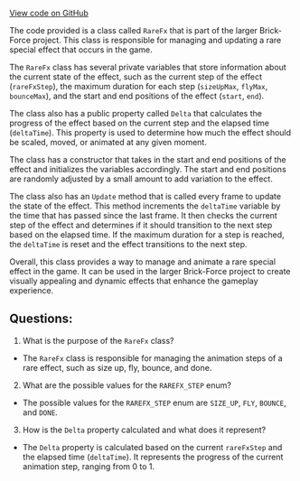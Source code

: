 [View code on GitHub](https://github.com/TieHaxJan/Brick-Force/Assembly-CSharp\RareFx.cs)

The code provided is a class called `RareFx` that is part of the larger Brick-Force project. This class is responsible for managing and updating a rare special effect that occurs in the game. 

The `RareFx` class has several private variables that store information about the current state of the effect, such as the current step of the effect (`rareFxStep`), the maximum duration for each step (`sizeUpMax`, `flyMax`, `bounceMax`), and the start and end positions of the effect (`start`, `end`). 

The class also has a public property called `Delta` that calculates the progress of the effect based on the current step and the elapsed time (`deltaTime`). This property is used to determine how much the effect should be scaled, moved, or animated at any given moment.

The class has a constructor that takes in the start and end positions of the effect and initializes the variables accordingly. The start and end positions are randomly adjusted by a small amount to add variation to the effect.

The class also has an `Update` method that is called every frame to update the state of the effect. This method increments the `deltaTime` variable by the time that has passed since the last frame. It then checks the current step of the effect and determines if it should transition to the next step based on the elapsed time. If the maximum duration for a step is reached, the `deltaTime` is reset and the effect transitions to the next step.

Overall, this class provides a way to manage and animate a rare special effect in the game. It can be used in the larger Brick-Force project to create visually appealing and dynamic effects that enhance the gameplay experience.
## Questions: 
 1. What is the purpose of the `RareFx` class?
- The `RareFx` class is responsible for managing the animation steps of a rare effect, such as size up, fly, bounce, and done.

2. What are the possible values for the `RAREFX_STEP` enum?
- The possible values for the `RAREFX_STEP` enum are `SIZE_UP`, `FLY`, `BOUNCE`, and `DONE`.

3. How is the `Delta` property calculated and what does it represent?
- The `Delta` property is calculated based on the current `rareFxStep` and the elapsed time (`deltaTime`). It represents the progress of the current animation step, ranging from 0 to 1.